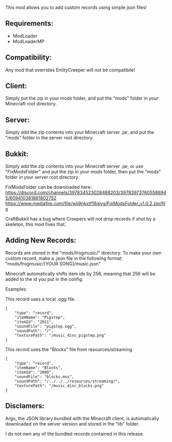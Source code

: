 This mod allows you to add custom records using simple json files!

Requirements:
-------------
* ModLoader
* ModLoaderMP

Compatibility:
--------------
Any mod that overrides EntityCreeper will not be compatibile!


Client:
-------

Simply put the zip in your mods folder, and put the "mods" folder
in your Minecraft root directory.


Server:
-------

Simply add the zip contents into your Minecraft server .jar, and put
the "mods" folder in the server root directory.


Bukkit:
-------

Simply add the zip contents into your Minecraft server .jar, or 
use "FixModsFolder" and put the zip in your mods folder, then put
the "mods" folder in your server root directory.

FixModsFolder can be downloaded here:
https://discord.com/channels/397834523028488203/397839737605586945/609410381881802752
https://www.mediafire.com/file/wii9nkxtf16qivg/FixModsFolder_v1.0.2.zip/file

CraftBukkit has a bug where Creepers will not drop records if shot by a
skeleton, this mod fixes that.


Adding New Records:
-------------------

Records are stored in the "mods/frogmusic/" directory.
To make your own custom record, make a .json file in the
following format:
"mods/frogmusic/{YOUR SONG}/music.json"

Minecraft automatically shifts item ids by 256, meaning that 256 will be added
to the id you put in the config.

Examples:

This record uses a local .ogg file.
```
{
	"type": "record",
	"itemName": "Pigstep",
	"itemId": "2011",
	"soundFile": "pigstep.ogg",
	"soundPath": "/",
	"texturePath": "/music_disc_pigstep.png"
}
```

This record uses the "Blocks" file from resources/streaming.
```
{
	"type": "record",
	"itemName": "Blocks",
	"itemId": "2009",
	"soundFile": "blocks.mus",
	"soundPath": "/../../../resources/streaming/",
	"texturePath": "/music_disc_blocks.png"
}

```


Disclamers:
-----------

Argo, the JSON library bundled with the Minecraft client, is automatically
downloaded on the server version and stored in the "lib" folder.

I do not own any of the bundled records contained in this release.
